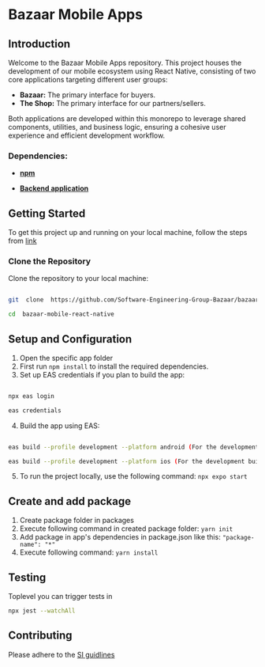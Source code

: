 # Bazaar Mobile Apps

  

## Introduction

Welcome to the Bazaar Mobile Apps repository. This project houses the development of our mobile ecosystem using React Native, consisting of two core applications targeting different user groups:

*   **Bazaar:** The primary interface for buyers.
*   **The Shop:** The primary interface for our partners/sellers.

Both applications are developed within this monorepo to leverage shared components, utilities, and business logic, ensuring a cohesive user experience and efficient development workflow.

### Dependencies:

- **[npm](https://nodejs.org/en/download)**

- **[Backend application](https://github.com/Software-Engineering-Group-Bazaar/bazaar-backend)**


## Getting Started

  

To get this project up and running on your local machine, follow the steps from [link](https://docs.expo.dev/get-started/set-up-your-environment/)
  

### Clone the Repository

  

Clone the repository to your local machine:

  

```bash

git  clone  https://github.com/Software-Engineering-Group-Bazaar/bazaar-mobile-react-native.git

cd  bazaar-mobile-react-native
```

## Setup and Configuration

1. Open the specific app folder
2. First run `npm install` to install the required dependencies.
3. Set up EAS credentials if you plan to build the app:
```bash

npx eas login

eas credentials

```
4. Build the app using EAS:
```bash

eas build --profile development --platform android (For the development build)

eas build --profile development --platform ios (For the development build)

```
5. To run the project locally, use the following command: `npx expo start`

## Create and add package

1. Create package folder in packages
2. Execute following command in created package folder: `yarn init`
3. Add package in app's dependencies in package.json like this: `"package-name": "*"`
4. Execute following command: `yarn install`

## Testing
 Toplevel you can trigger tests in 
 
```bash
npx jest --watchAll
```

## Contributing
Please adhere to the [SI guidlines](https://www.atlassian.com/git/tutorials/comparing-workflows/gitflow-workflow)
